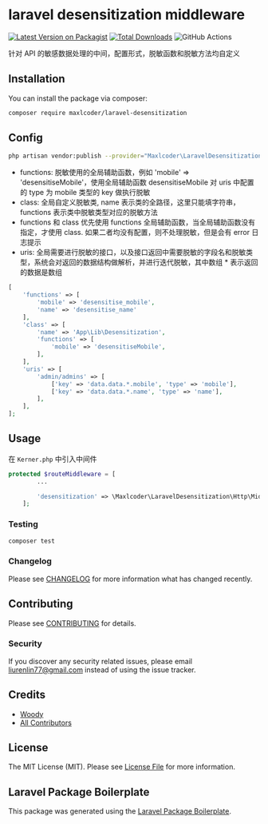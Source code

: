 # laravel desensitization middleware

[![Latest Version on Packagist](https://img.shields.io/packagist/v/maxlcoder/laravel-desensitization.svg?style=flat-square)](https://packagist.org/packages/maxlcoder/laravel-desensitization)
[![Total Downloads](https://img.shields.io/packagist/dt/maxlcoder/laravel-desensitization.svg?style=flat-square)](https://packagist.org/packages/maxlcoder/laravel-desensitization)
![GitHub Actions](https://github.com/maxlcoder/laravel-desensitization/actions/workflows/main.yml/badge.svg)

针对 API 的敏感数据处理的中间，配置形式，脱敏函数和脱敏方法均自定义

## Installation

You can install the package via composer:

```bash
composer require maxlcoder/laravel-desensitization
```

## Config

```bash
php artisan vendor:publish --provider="Maxlcoder\LaravelDesensitization\LaravelDesensitizationServiceProvider"
```

* functions: 脱敏使用的全局辅助函数，例如 'mobile' => 'desensitiseMobile'，使用全局辅助函数 desensitiseMobile 对 uris 中配置的 type 为 mobile 类型的 key 做执行脱敏 
* class: 全局自定义脱敏类, name 表示类的全路径，这里只能填字符串，functions 表示类中脱敏类型对应的脱敏方法
* functions 和 class 优先使用 functions 全局辅助函数，当全局辅助函数没有指定，才使用 class. 如果二者均没有配置，则不处理脱敏，但是会有 error 日志提示
* uris: 全局需要进行脱敏的接口，以及接口返回中需要脱敏的字段名和脱敏类型，系统会对返回的数据结构做解析，并进行迭代脱敏，其中数组 * 表示返回的数据是数组

```php
[
    'functions' => [
        'mobile' => 'desensitise_mobile',
        'name' => 'desensitise_name'
    ],
    'class' => [
        'name' => 'App\Lib\Desensitization',
        'functions' => [
            'mobile' => 'desensitiseMobile',
        ],
    ],
    'uris' => [
        'admin/admins' => [
            ['key' => 'data.data.*.mobile', 'type' => 'mobile'],
            ['key' => 'data.data.*.name', 'type' => 'name'],
        ],
    ],
];
```

## Usage

在 `Kerner.php` 中引入中间件

```php
protected $routeMiddleware = [
        ...
        
        'desensitization' => \Maxlcoder\LaravelDesensitization\Http\Middleware\Desensitization::class,
    ];
```

### Testing

```bash
composer test
```

### Changelog

Please see [CHANGELOG](CHANGELOG.md) for more information what has changed recently.

## Contributing

Please see [CONTRIBUTING](CONTRIBUTING.md) for details.

### Security

If you discover any security related issues, please email liurenlin77@gmail.com instead of using the issue tracker.

## Credits

-   [Woody](https://github.com/maxlcoder)
-   [All Contributors](../../contributors)

## License

The MIT License (MIT). Please see [License File](LICENSE.md) for more information.

## Laravel Package Boilerplate

This package was generated using the [Laravel Package Boilerplate](https://laravelpackageboilerplate.com).
